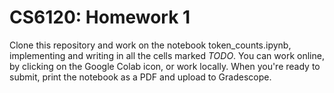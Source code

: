 # CS6120: Homework 1

Clone this repository and work on the notebook token_counts.ipynb, implementing and writing in all the cells marked _TODO_. You can work online, by clicking on the Google Colab icon, or work locally. When you're ready to submit, print the notebook as a PDF and upload to Gradescope.
